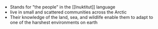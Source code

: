 - Stands for "the people" in the [[Inuktitut]] language
- live in small and scattered communities across the Arctic
- Their knowledge of the land, sea, and wildlife enable them to adapt to one of the harshest environments on earth